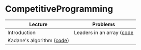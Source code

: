 # CompetitiveProgramming

| Lecture       | Problems      |
| ------------- | ------------- |
| Introduction  | Leaders in an array ([code](https://github.com/laurab1/CompetitiveProgramming/blob/master/leaders2.cpp)  
Kadane's algorithm ([code](https://github.com/laurab1/CompetitiveProgramming/blob/master/kadane.cpp)) |